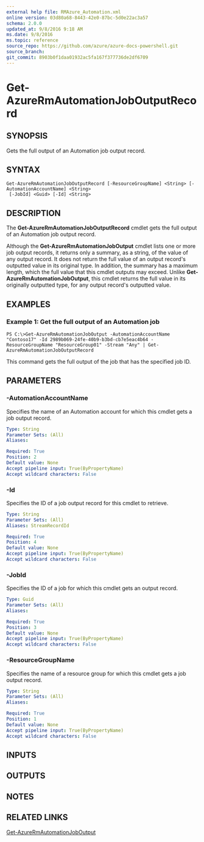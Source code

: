 ```yaml
---
external help file: RMAzure_Automation.xml
online version: 03d80a68-8443-42e0-87bc-5d0e22ac3a57
schema: 2.0.0
updated_at: 9/8/2016 9:18 AM
ms.date: 9/8/2016
ms.topic: reference
source_repo: https://github.com/azure/azure-docs-powershell.git
source_branch: 
git_commit: 8903b0f1daa01932ac5fa167f377736de2df6709
---
```


# Get-AzureRmAutomationJobOutputRecord
## SYNOPSIS
Gets the full output of an Automation job output record.

## SYNTAX

```
Get-AzureRmAutomationJobOutputRecord [-ResourceGroupName] <String> [-AutomationAccountName] <String>
 [-JobId] <Guid> [-Id] <String>
```

## DESCRIPTION
The **Get-AzureRmAutomationJobOutputRecord** cmdlet gets the full output of an Automation job output record.

Although the **Get-AzureRmAutomationJobOutput** cmdlet lists one or more job output records, it returns only a summary, as a string, of the value of any output record.
It does not return the full value of an output record's outputted value in its original type.
In addition, the summary has a maximum length, which the full value that this cmdlet outputs may exceed.
Unlike **Get-AzureRmAutomationJobOutput**, this cmdlet returns the full value in its originally outputted type, for any output record's outputted value.

## EXAMPLES

### Example 1: Get the full output of an Automation job
```
PS C:\>Get-AzureRmAutomationJobOutput -AutomationAccountName "Contoso17" -Id 2989b069-24fe-40b9-b3bd-cb7e5eac4b64 -ResourceGroupName "ResourceGroup01" -Stream "Any" | Get-AzureRmAutomationJobOutputRecord
```

This command gets the full output of the job that has the specified job ID.

## PARAMETERS

### -AutomationAccountName
Specifies the name of an Automation account for which this cmdlet gets a job output record.

```yaml
Type: String
Parameter Sets: (All)
Aliases: 

Required: True
Position: 2
Default value: None
Accept pipeline input: True(ByPropertyName)
Accept wildcard characters: False
```

### -Id
Specifies the ID of a job output record for this cmdlet to retrieve.

```yaml
Type: String
Parameter Sets: (All)
Aliases: StreamRecordId

Required: True
Position: 4
Default value: None
Accept pipeline input: True(ByPropertyName)
Accept wildcard characters: False
```

### -JobId
Specifies the ID of a job for which this cmdlet gets an output record.

```yaml
Type: Guid
Parameter Sets: (All)
Aliases: 

Required: True
Position: 3
Default value: None
Accept pipeline input: True(ByPropertyName)
Accept wildcard characters: False
```

### -ResourceGroupName
Specifies the name of a resource group for which this cmdlet gets a job output record.

```yaml
Type: String
Parameter Sets: (All)
Aliases: 

Required: True
Position: 1
Default value: None
Accept pipeline input: True(ByPropertyName)
Accept wildcard characters: False
```

## INPUTS

## OUTPUTS

## NOTES

## RELATED LINKS

[Get-AzureRmAutomationJobOutput](03d80a68-8443-42e0-87bc-5d0e22ac3a57)

